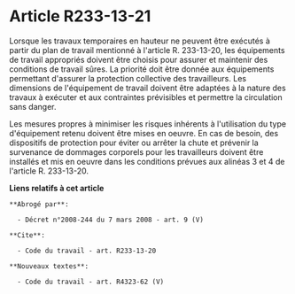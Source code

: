 # Article R233-13-21

Lorsque les travaux temporaires en hauteur ne peuvent être exécutés à partir du plan de travail mentionné à l'article R.
233-13-20, les équipements de travail appropriés doivent être choisis pour assurer et maintenir des conditions de travail
sûres. La priorité doit être donnée aux équipements permettant d'assurer la protection collective des travailleurs. Les
dimensions de l'équipement de travail doivent être adaptées à la nature des travaux à exécuter et aux contraintes prévisibles
et permettre la circulation sans danger.

Les mesures propres à minimiser les risques inhérents à l'utilisation du type d'équipement retenu doivent être mises en
oeuvre. En cas de besoin, des dispositifs de protection pour éviter ou arrêter la chute et prévenir la survenance de dommages
corporels pour les travailleurs doivent être installés et mis en oeuvre dans les conditions prévues aux alinéas 3 et 4 de
l'article R. 233-13-20.

**Liens relatifs à cet article**

	**Abrogé par**:

	  - Décret n°2008-244 du 7 mars 2008 - art. 9 (V)

	**Cite**:

	  - Code du travail - art. R233-13-20

	**Nouveaux textes**:

	  - Code du travail - art. R4323-62 (V)
